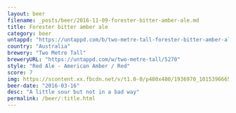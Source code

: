 ```yaml
---
layout: beer
filename: _posts/beer/2016-11-09-forester-bitter-amber-ale.md
title: Forester bitter amber ale
category: beer
untappd: "https://untappd.com/b/two-metre-tall-forester-bitter-amber-ale/25802"
country: "Australia"
brewery: "Two Metre Tall"
breweryURL: "https://untappd.com/w/two-metre-tall/5270"
style: "Red Ale - American Amber / Red"
score: 7
img: https://scontent.xx.fbcdn.net/v/t1.0-0/p480x480/1936970_10153966655368745_7839777973772364383_n.jpg?oh=c7aab8cd27c5592c0aba3fe382158de1&oe=5943582B
beer-date: "2016-03-16"
desc: "A little sour but not in a bad way"
permalink: /beer/:title.html
---
```

